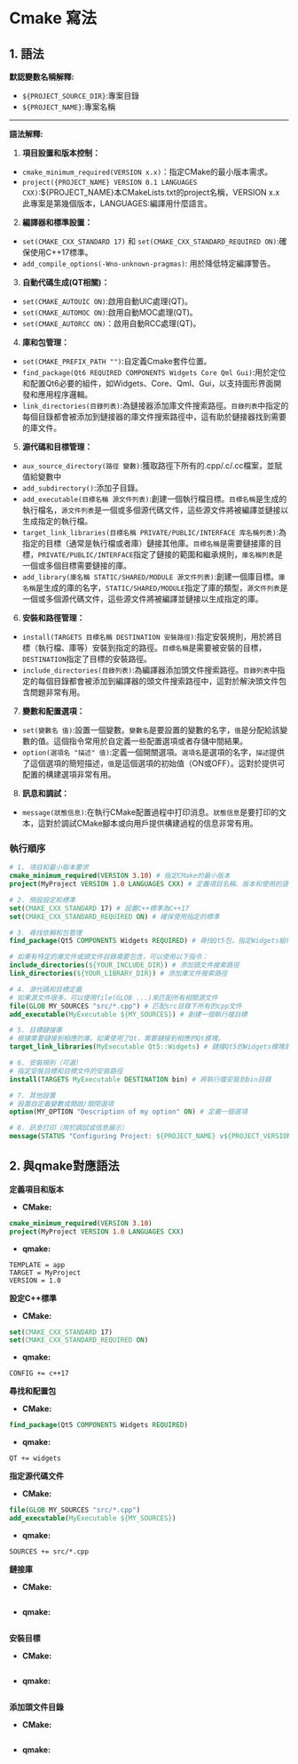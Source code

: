 # Cmake 寫法

## 1. 語法

**默認變數名稱解釋:**
- `${PROJECT_SOURCE_DIR}`:專案目錄
- `${PROJECT_NAME}`:專案名稱
---
**語法解釋:**
1. **項目設置和版本控制：**
  - `cmake_minimum_required(VERSION x.x)`：指定CMake的最小版本需求。
  - `project({PROJECT_NAME} VERSION 0.1 LANGUAGES CXX)`:${PROJECT_NAME}本CMakeLists.txt的project名稱，VERSION x.x 此專案是第幾個版本，LANGUAGES:編譯用什麼語言。
2. **編譯器和標準設置：**
  - `set(CMAKE_CXX_STANDARD 17)` 和 `set(CMAKE_CXX_STANDARD_REQUIRED ON)`:確保使用C++17標準。
  - `add_compile_options(-Wno-unknown-pragmas)`: 用於降低特定編譯警告。
3. **自動代碼生成(QT相關)：**
  - `set(CMAKE_AUTOUIC ON)`:啟用自動UIC處理(QT)。
  - `set(CMAKE_AUTOMOC ON)`:啟用自動MOC處理(QT)。
  - `set(CMAKE_AUTORCC ON)`：啟用自動RCC處理(QT)。
4. **庫和包管理：**
  - `set(CMAKE_PREFIX_PATH "")`:自定義Cmake套件位置。
  - `find_package(Qt6 REQUIRED COMPONENTS Widgets Core Qml Gui)`:用於定位和配置Qt6必要的組件，如Widgets、Core、Qml、Gui，以支持圖形界面開發和應用程序邏輯。
  - `link_directories(目錄列表)`:為鏈接器添加庫文件搜索路徑。`目錄列表`中指定的每個目錄都會被添加到鏈接器的庫文件搜索路徑中，這有助於鏈接器找到需要的庫文件。
5. **源代碼和目標管理：**
  - `aux_source_directory(路徑 變數)`:獲取路徑下所有的.cpp/.c/.cc檔案，並賦值給變數中
  - `add_subdirectory()`:添加子目錄。
  - `add_executable(目標名稱 源文件列表)`:創建一個執行檔目標。`目標名稱`是生成的執行檔名，`源文件列表`是一個或多個源代碼文件，這些源文件將被編譯並鏈接以生成指定的執行檔。
  - `target_link_libraries(目標名稱 PRIVATE/PUBLIC/INTERFACE 库名稱列表)`:為指定的目標（通常是執行檔或者庫）鏈接其他庫。`目標名稱`是需要鏈接庫的目標，`PRIVATE/PUBLIC/INTERFACE`指定了鏈接的範圍和繼承規則，`庫名稱列表`是一個或多個目標需要鏈接的庫。
  - `add_library(庫名稱 STATIC/SHARED/MODULE 源文件列表)`:創建一個庫目標。`庫名稱`是生成的庫的名字，`STATIC/SHARED/MODULE`指定了庫的類型，`源文件列表`是一個或多個源代碼文件，這些源文件將被編譯並鏈接以生成指定的庫。
6. **安裝和路徑管理：**
  - `install(TARGETS 目標名稱 DESTINATION 安裝路徑)`:指定安裝規則，用於將目標（執行檔、庫等）安裝到指定的路徑。`目標名稱`是需要被安裝的目標，`DESTINATION`指定了目標的安裝路徑。
  - `include_directories(目錄列表)`:為編譯器添加頭文件搜索路徑。`目錄列表`中指定的每個目錄都會被添加到編譯器的頭文件搜索路徑中，這對於解決頭文件包含問題非常有用。
7. **變數和配置選項：**
  - `set(變數名 值)`:設置一個變數。`變數名`是要設置的變數的名字，`值`是分配給該變數的值。這個指令常用於自定義一些配置選項或者存儲中間結果。
  - `option(選項名 "描述" 值)`:定義一個開關選項。`選項名`是選項的名字，`描述`提供了這個選項的簡短描述，`值`是這個選項的初始值（ON或OFF）。這對於提供可配置的構建選項非常有用。
8. **訊息和調試：**
  - `message(狀態信息)`:在執行CMake配置過程中打印消息。`狀態信息`是要打印的文本，這對於調試CMake腳本或向用戶提供構建過程的信息非常有用。

### 執行順序
```cmake
# 1. 項目和最小版本要求
cmake_minimum_required(VERSION 3.10) # 指定CMake的最小版本
project(MyProject VERSION 1.0 LANGUAGES CXX) # 定義項目名稱、版本和使用的語言

# 2. 預設設定和標準
set(CMAKE_CXX_STANDARD 17) # 設置C++標準為C++17
set(CMAKE_CXX_STANDARD_REQUIRED ON) # 確保使用指定的標準

# 3. 尋找依賴和包管理
find_package(Qt5 COMPONENTS Widgets REQUIRED) # 尋找Qt5包，指定Widgets組件

# 如果有特定的庫文件或頭文件目錄需要包含，可以使用以下指令：
include_directories(${YOUR_INCLUDE_DIR}) # 添加頭文件搜索路徑
link_directories(${YOUR_LIBRARY_DIR}) # 添加庫文件搜索路徑

# 4. 源代碼和目標定義
# 如果源文件很多，可以使用file(GLOB ...)來匹配所有相關源文件
file(GLOB MY_SOURCES "src/*.cpp") # 匹配src目錄下所有的cpp文件
add_executable(MyExecutable ${MY_SOURCES}) # 創建一個執行檔目標

# 5. 目標鏈接庫
# 根據需要鏈接到相應的庫。如果使用了Qt，需要鏈接到相應的Qt模塊。
target_link_libraries(MyExecutable Qt5::Widgets) # 鏈接Qt5的Widgets模塊到你的執行檔

# 6. 安裝規則（可選）
# 指定安裝目標和目標文件的安裝路徑
install(TARGETS MyExecutable DESTINATION bin) # 將執行檔安裝到bin目錄

# 7. 其他設置
# 設置自定義變數或開啟/關閉選項
option(MY_OPTION "Description of my option" ON) # 定義一個選項

# 8. 訊息打印（用於調試或信息展示）
message(STATUS "Configuring Project: ${PROJECT_NAME} v${PROJECT_VERSION}")
```

## 2. 與qmake對應語法

**定義項目和版本**
- **CMake:**
```cmake
cmake_minimum_required(VERSION 3.10)
project(MyProject VERSION 1.0 LANGUAGES CXX)
```
- **qmake:**
```qmake
TEMPLATE = app
TARGET = MyProject
VERSION = 1.0
```

**設定C++標準**
- **CMake:**
```cmake
set(CMAKE_CXX_STANDARD 17)
set(CMAKE_CXX_STANDARD_REQUIRED ON)
```
- **qmake:**
```qmake
CONFIG += c++17
```
**尋找和配置包**
- **CMake:**
```cmake
find_package(Qt5 COMPONENTS Widgets REQUIRED)
```
- **qmake:**
```qmake
QT += widgets
```
**指定源代碼文件**
- **CMake:**
```cmake
file(GLOB MY_SOURCES "src/*.cpp")
add_executable(MyExecutable ${MY_SOURCES})
```
- **qmake:**
```qmake
SOURCES += src/*.cpp
```
**鏈接庫**
- **CMake:**
```cmake
```
- **qmake:**
```qmake
```
**安裝目標**
- **CMake:**
```cmake
```
- **qmake:**
```qmake
```
**添加頭文件目錄**
- **CMake:**
```cmake
```
- **qmake:**
```qmake
```